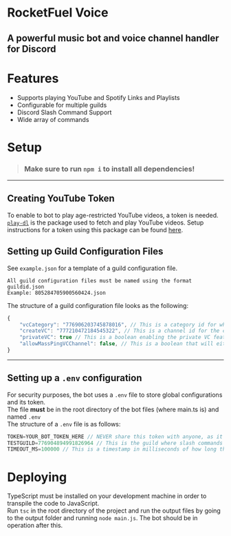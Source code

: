 # RocketFuel Voice
## A powerful music bot and voice channel handler for Discord

# Features
- Supports playing YouTube and Spotify Links and Playlists
- Configurable for multiple guilds
- Discord Slash Command Support
- Wide array of commands


# Setup
> ### Make sure to run `npm i` to install all dependencies!

---
## Creating YouTube Token
To enable to bot to play age-restricted YouTube videos, a token is needed.
<br />
[`play-dl`](https://www.npmjs.com/package/play-dl) is the package used to fetch and play YouTube videos. Setup instructions for a token using this package can be found [here](https://github.com/play-dl/play-dl/tree/ce9c57460701535ca077f479fb9c9c2d88fa0c7f/instructions#youtube-cookies).

## Setting up Guild Configuration Files
See `example.json` for a template of a guild configuration file. <br />
```
All guild configuration files must be named using the format guildid.json
Example: 805284705900560424.json
```
The structure of a guild configuration file looks as the following:
```javascript
{
    "vcCategory": "776906203745878016", // This is a category id for where temporary Voice Channels should be held.
    "createVC": "777210472184545322", // This is a channel id for the channel where users should join to create their own temporary Voice Channel.
    "privateVC": true // This is a boolean enabling the private VC feature. If this is set to false, the above is ignored.
    "allowMassPingVCChannel": false, // This is a boolean that will either enable or disable a check for an exploit that allows users to mass ping within a voice channel's chat.
}
```
---
## Setting up a `.env` configuration
For security purposes, the bot uses a `.env` file to store global configurations and its token. <br />
The file **must** be in the root directory of the bot files (where main.ts is) and named `.env` <br />
The structure of a `.env` file is as follows:
```java
TOKEN=YOUR_BOT_TOKEN_HERE // NEVER share this token with anyone, as it gives anyone full access to your bot account.
TESTGUILD=776904894991826964 // This is the guild where slash commands will be instantly pushed on bot startup if commands are going to be tested. This variable can be left blank.
TIMEOUT_MS=100000 // This is a timestamp in milliseconds of how long the bot should wait before disconnecting from VC due to inactivity
```

# Deploying
TypeScript must be installed on your development machine in order to transpile the code to JavaScript. <br />
Run `tsc` in the root directory of the project and run the output files by going to the output folder and running `node main.js`. The bot should be in operation after this.